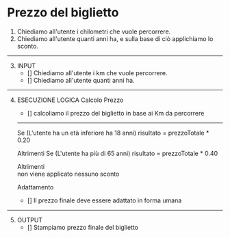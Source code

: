 # Prezzo del biglietto

1. Chiediamo all'utente i chilometri che vuole percorrere.
2. Chiediamo all'utente quanti anni ha, e sulla base di ciò applichiamo lo sconto.
---
3. INPUT 
   - [] Chiediamo all'utente i km che vuole percorrere.
   - [] Chiediamo all'utente quanti anni ha.
---
4. ESECUZIONE LOGICA
    Calcolo Prezzo
   - [] calcoliamo il prezzo del biglietto in base ai Km da percorrere
    ---
     Se (L'utente ha un età inferiore ha 18 anni)
            risultato = prezzoTotale * 0.20
     
     Altrimenti Se (L'utente ha più di 65 anni) 
            risultato = prezzoTotale * 0.40  

     Altrimenti              
            non viene applicato nessuno sconto
    
    Adattamento
    - [] Il prezzo finale deve essere adattato in forma umana
---

5. OUTPUT
    - [] Stampiamo prezzo finale del biglietto